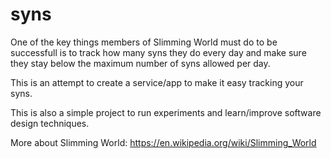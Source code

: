 # syns

One of the key things members of Slimming World must do to be successfull is to track how many syns they do every day and make sure they stay below the maximum number of syns allowed per day. 

This is an attempt to create a service/app to make it easy tracking your syns. 

This is also a simple project to run experiments and learn/improve software design techniques.

More about Slimming World:
https://en.wikipedia.org/wiki/Slimming_World
